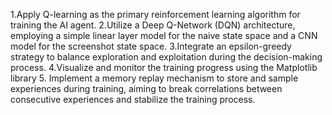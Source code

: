1.Apply Q-learning as the primary reinforcement learning algorithm for training the AI agent.
2.Utilize a Deep Q-Network (DQN) architecture, employing a simple linear layer model for the naive state space and a CNN model for the screenshot state space.
3.Integrate an epsilon-greedy strategy to balance exploration and exploitation during the decision-making process.
4.Visualize and monitor the training progress using the Matplotlib library
5. Implement a memory replay mechanism to store and sample experiences during training, aiming to break correlations between consecutive experiences and stabilize the training process.
